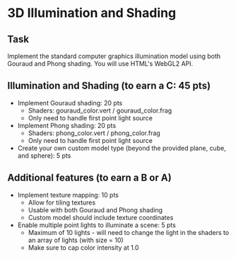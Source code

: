 # 3D Illumination and Shading

## Task
Implement the standard computer graphics illumination model using both Gouraud and Phong shading. You will use HTML's WebGL2 API.

## Illumination and Shading (to earn a C: 45 pts)
- Implement Gouraud shading: 20 pts
  - Shaders: gouraud_color.vert / gouraud_color.frag
  - Only need to handle first point light source
- Implement Phong shading: 20 pts
  - Shaders: phong_color.vert / phong_color.frag
  - Only need to handle first point light source
- Create your own custom model type (beyond the provided plane, cube, and sphere): 5 pts

## Additional features (to earn a B or A)
- Implement texture mapping: 10 pts
  - Allow for tiling textures
  - Usable with both Gouraud and Phong shading
  - Custom model should include texture coordinates
- Enable multiple point lights to illuminate a scene: 5 pts
  - Maximum of 10 lights - will need to change the light in the shaders to an array of lights (with size = 10)
  - Make sure to cap color intensity at 1.0
